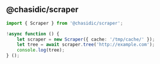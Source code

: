 ## @chasidic/scraper

```typescript
import { Scraper } from '@chasidic/scraper';

!async function () {
    let scraper = new Scraper({ cache: '/tmp/cache/' });
    let tree = await scraper.tree('http://example.com');
    console.log(tree);
} ();
```